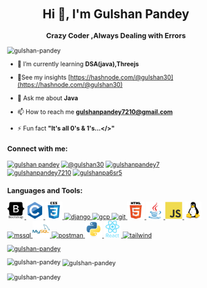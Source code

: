 <h1 align="center">Hi 👋, I'm Gulshan Pandey</h1>
<h3 align="center">Crazy Coder ,Always Dealing with Errors</h3>

<p align="left"> <img src="https://komarev.com/ghpvc/?username=gulshan-pandey&label=Profile%20views&color=0e75b6&style=flat" alt="gulshan-pandey" /> </p>


- 🌱 I’m currently learning **DSA(java),Threejs**

- 📝See my insights [https://hashnode.com/@gulshan30](https://hashnode.com/@gulshan30)

- 💬 Ask me about **Java**

- 📫 How to reach me **gulshanpandey7210@gmail.com**

- ⚡ Fun fact **"It's all 0's & 1's...</>"**

<h3 align="left">Connect with me:</h3>
<p align="left">
<a href="https://stackoverflow.com/users/gulshan pandey" target="blank"><img align="center" src="https://raw.githubusercontent.com/rahuldkjain/github-profile-readme-generator/master/src/images/icons/Social/stack-overflow.svg" alt="gulshan pandey" height="30" width="40" /></a>
<a href="https://hashnode.com/@gulshan30" target="blank"><img align="center" src="https://raw.githubusercontent.com/rahuldkjain/github-profile-readme-generator/master/src/images/icons/Social/hashnode.svg" alt="@gulshan30" height="30" width="40" /></a>
<a href="https://www.codechef.com/users/gulshanpandey7" target="blank"><img align="center" src="https://cdn.jsdelivr.net/npm/simple-icons@3.1.0/icons/codechef.svg" alt="gulshanpandey7" height="30" width="40" /></a>
<a href="https://www.leetcode.com/gulshanpandey7210" target="blank"><img align="center" src="https://raw.githubusercontent.com/rahuldkjain/github-profile-readme-generator/master/src/images/icons/Social/leet-code.svg" alt="gulshanpandey7210" height="30" width="40" /></a>
<a href="https://auth.geeksforgeeks.org/user/gulshanpa6sr5" target="blank"><img align="center" src="https://raw.githubusercontent.com/rahuldkjain/github-profile-readme-generator/master/src/images/icons/Social/geeks-for-geeks.svg" alt="gulshanpa6sr5" height="30" width="40" /></a>
</p>

<h3 align="left">Languages and Tools:</h3>
<p align="left"> <a href="https://getbootstrap.com" target="_blank" rel="noreferrer"> <img src="https://raw.githubusercontent.com/devicons/devicon/master/icons/bootstrap/bootstrap-plain-wordmark.svg" alt="bootstrap" width="40" height="40"/> </a> <a href="https://www.cprogramming.com/" target="_blank" rel="noreferrer"> <img src="https://raw.githubusercontent.com/devicons/devicon/master/icons/c/c-original.svg" alt="c" width="40" height="40"/> </a> <a href="https://www.w3schools.com/css/" target="_blank" rel="noreferrer"> <img src="https://raw.githubusercontent.com/devicons/devicon/master/icons/css3/css3-original-wordmark.svg" alt="css3" width="40" height="40"/> </a> <a href="https://www.djangoproject.com/" target="_blank" rel="noreferrer"> <img src="https://cdn.worldvectorlogo.com/logos/django.svg" alt="django" width="40" height="40"/> </a> <a href="https://cloud.google.com" target="_blank" rel="noreferrer"> <img src="https://www.vectorlogo.zone/logos/google_cloud/google_cloud-icon.svg" alt="gcp" width="40" height="40"/> </a> <a href="https://git-scm.com/" target="_blank" rel="noreferrer"> <img src="https://www.vectorlogo.zone/logos/git-scm/git-scm-icon.svg" alt="git" width="40" height="40"/> </a> <a href="https://www.w3.org/html/" target="_blank" rel="noreferrer"> <img src="https://raw.githubusercontent.com/devicons/devicon/master/icons/html5/html5-original-wordmark.svg" alt="html5" width="40" height="40"/> </a> <a href="https://www.java.com" target="_blank" rel="noreferrer"> <img src="https://raw.githubusercontent.com/devicons/devicon/master/icons/java/java-original.svg" alt="java" width="40" height="40"/> </a> <a href="https://developer.mozilla.org/en-US/docs/Web/JavaScript" target="_blank" rel="noreferrer"> <img src="https://raw.githubusercontent.com/devicons/devicon/master/icons/javascript/javascript-original.svg" alt="javascript" width="40" height="40"/> </a> <a href="https://www.linux.org/" target="_blank" rel="noreferrer"> <img src="https://raw.githubusercontent.com/devicons/devicon/master/icons/linux/linux-original.svg" alt="linux" width="40" height="40"/> </a> <a href="https://www.microsoft.com/en-us/sql-server" target="_blank" rel="noreferrer"> <img src="https://www.svgrepo.com/show/303229/microsoft-sql-server-logo.svg" alt="mssql" width="40" height="40"/> </a> <a href="https://www.mysql.com/" target="_blank" rel="noreferrer"> <img src="https://raw.githubusercontent.com/devicons/devicon/master/icons/mysql/mysql-original-wordmark.svg" alt="mysql" width="40" height="40"/> </a> <a href="https://postman.com" target="_blank" rel="noreferrer"> <img src="https://www.vectorlogo.zone/logos/getpostman/getpostman-icon.svg" alt="postman" width="40" height="40"/> </a> <a href="https://www.python.org" target="_blank" rel="noreferrer"> <img src="https://raw.githubusercontent.com/devicons/devicon/master/icons/python/python-original.svg" alt="python" width="40" height="40"/> </a> <a href="https://reactjs.org/" target="_blank" rel="noreferrer"> <img src="https://raw.githubusercontent.com/devicons/devicon/master/icons/react/react-original-wordmark.svg" alt="react" width="40" height="40"/> </a> <a href="https://tailwindcss.com/" target="_blank" rel="noreferrer"> <img src="https://www.vectorlogo.zone/logos/tailwindcss/tailwindcss-icon.svg" alt="tailwind" width="40" height="40"/> </a> </p>
<p align="left"> <a href="https://github.com/ryo-ma/github-profile-trophy"><img src="https://github-profile-trophy.vercel.app/?username=gulshan-pandey" alt="gulshan-pandey" /></a> </p>


<p><img align="left" src="https://github-readme-stats.vercel.app/api/top-langs?username=gulshan-pandey&show_icons=true&locale=en&layout=compact" alt="gulshan-pandey" /></p>

<p>&nbsp;<img align="center" src="https://github-readme-stats.vercel.app/api?username=gulshan-pandey&show_icons=true&locale=en" alt="gulshan-pandey" /></p>

<p><img align="center" src="https://github-readme-streak-stats.herokuapp.com/?user=gulshan-pandey&" alt="gulshan-pandey" /></p>

